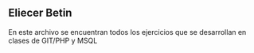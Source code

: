 ## Eliecer Betin
En este archivo se encuentran todos los ejercicios que se desarrollan en clases de GIT/PHP y MSQL